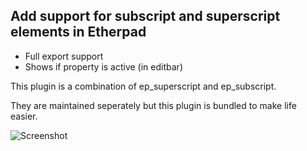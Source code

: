 ## Add support for subscript and superscript elements in Etherpad

* Full export support
* Shows if property is active (in editbar)

This plugin is a combination of ep_superscript and ep_subscript.

They are maintained seperately but this plugin is bundled to make life easier.

![Screenshot](http://i.imgur.com/QThmrby.png)

